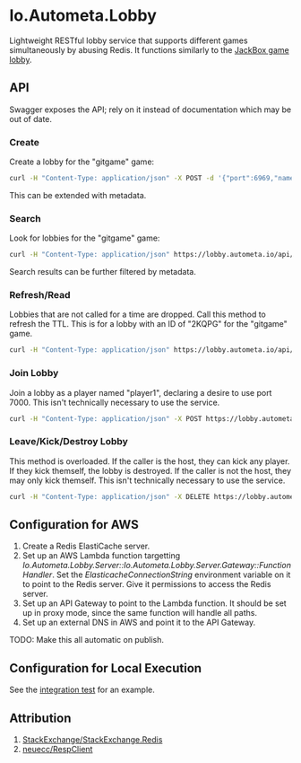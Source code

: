 # Io.Autometa.Lobby

Lightweight RESTful lobby service that supports different games simultaneously by abusing Redis. It functions similarly to the [JackBox game lobby](https://jackbox.tv/).

## API

Swagger exposes the API; rely on it instead of documentation which may be out of date.

### Create

Create a lobby for the "gitgame" game:

```bash
curl -H "Content-Type: application/json" -X POST -d '{"port":6969,"name":"host nickname","hidden":false,"meta":{}}' https://lobby.autometa.io/api/gitgame
```

This can be extended with metadata.

### Search

Look for lobbies for the "gitgame" game:

```bash
curl -H "Content-Type: application/json" https://lobby.autometa.io/api/gitgame
```

Search results can be further filtered by metadata.

### Refresh/Read

Lobbies that are not called for a time are dropped. Call this method to refresh the TTL.
This is for a lobby with an ID of "2KQPG" for the "gitgame" game.

```bash
curl -H "Content-Type: application/json" https://lobby.autometa.io/api/gitgame/2KQPG
```

### Join Lobby

Join a lobby as a player named "player1", declaring a desire to use port 7000. This isn't technically necessary to use the service.

```bash
curl -H "Content-Type: application/json" -X POST https://lobby.autometa.io/api/gitgame/2KQPG/player1?port=7000
```

### Leave/Kick/Destroy Lobby

This method is overloaded. If the caller is the host, they can kick any player. If they kick themself, the lobby is destroyed. If the caller is not the host, they may only kick themself. This isn't technically necessary to use the service.

```bash
curl -H "Content-Type: application/json" -X DELETE https://lobby.autometa.io/api/gitgame/2KQPG/player1
```

## Configuration for AWS

1. Create a Redis ElastiCache server.
2. Set up an AWS Lambda function targetting *Io.Autometa.Lobby.Server::Io.Autometa.Lobby.Server.Gateway::FunctionHandler*. Set the *ElasticacheConnectionString* environment variable on it to point to the Redis server. Give it permissions to access the Redis server.
3. Set up an API Gateway to point to the Lambda function. It should be set up in proxy mode, since the same function will handle all paths.
4. Set up an external DNS in AWS and point it to the API Gateway.

TODO: Make this all automatic on publish.

## Configuration for Local Execution

See the [integration test](./.vscode/runTest.sh) for an example.

## Attribution

1. [StackExchange/StackExchange.Redis](https://github.com/StackExchange/StackExchange.Redis)
2. [neuecc/RespClient](https://github.com/neuecc/RespClient/blob/master/RespClient/Cmdlet/Cmdlets.cs)
